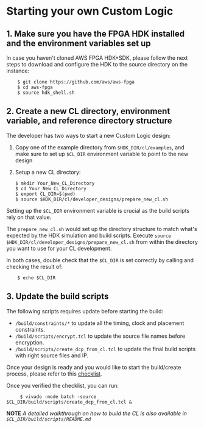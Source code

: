 # Starting your own Custom Logic

## 1. Make sure you have the FPGA HDK installed and the environment variables set up

In case you haven't cloned AWS FPGA HDK+SDK, please follow the next steps to download and configure the HDK to the source directory on the instance:

        $ git clone https://github.com/aws/aws-fpga
        $ cd aws-fpga
        $ source hdk_shell.sh

## 2. Create a new CL directory, environment variable, and reference directory structure

The developer has two ways to start a new Custom Logic design:

 1) Copy one of the example directory from `$HDK_DIR/cl/examples`, and make sure to set up `$CL_DIR` environment variable to point to the new design 

 2) Setup a new CL directory:
 
        $ mkdir Your_New_CL_Directory
        $ cd Your_New_CL_Directory
        $ export CL_DIR=$(pwd)
        $ source $HDK_DIR/cl/developer_designs/prepare_new_cl.sh 
        
Setting up the `$CL_DIR` environment variable is crucial as the build scripts rely on that value.

The `prepare_new_cl.sh` would set up the directory structure to match what's expected by the HDK simulation and build scripts. Execute `source $HDK_DIR/cl/developer_designs/prepare_new_cl.sh` from within the directory you want to use for your CL development.

In both cases, double check that the `$CL_DIR` is set correctly by calling and checking the result of:

        $ echo $CL_DIR

## 3. Update the build scripts

The following scripts requires update before starting the build:
 - `/build/constraints/*`   to update all the timing, clock and placement constraints.
 - `/build/scripts/encrypt.tcl`   to update the source file names before encryption.
 - `/build/scripts/create_dcp_from_cl.tcl`   to update the final build scripts with right source files and IP.
        
Once your design is ready and you would like to start the build/create process, please refer to this [checklist](../CHECKLIST_BEFORE_BUILDING_CL.md).

Once you verified the checklist, you can run:

         $ vivado -mode batch -source $CL_DIR/build/scripts/create_dcp_from_cl.tcl &
         
**NOTE** *A detailed walkthrough on how to build the CL is also available in `$CL_DIR/build/scripts/README.md`*


